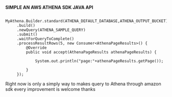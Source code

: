 **SIMPLE AN AWS ATHENA SDK JAVA API**

            MyAthena.Builder.standard(ATHENA_DEFAULT_DATABASE,ATHENA_OUTPUT_BUCKET)
         .build()
         .newQuery(ATHENA_SAMPLE_QUERY)
         .submit()
         .waitForQueryToComplete()
         .processResultRows(5, new Consumer<AthenaPageResults>() {
             @Override
             public void accept(AthenaPageResults athenaPageResults) {
  
                 System.out.println("page:"+athenaPageResults.getPage());
 
             }
         });
         
        
Right now is only a simply way to makes query to Athena through amazon sdk
every improvement is welcome
thanks         